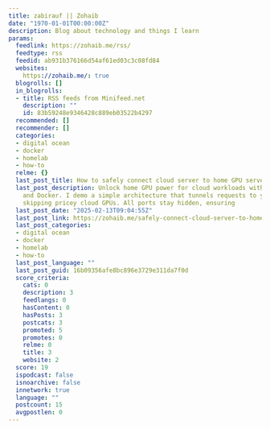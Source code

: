 ```yaml
---
title: zabirauf || Zohaib
date: "1970-01-01T00:00:00Z"
description: Blog about technology and things I learn
params:
  feedlink: https://zohaib.me/rss/
  feedtype: rss
  feedid: ab931b376166d54af61ed03c3c08fd84
  websites:
    https://zohaib.me/: true
  blogrolls: []
  in_blogrolls:
  - title: RSS feeds from Minifeed.net
    description: ""
    id: 83b59248e9346428c889eb03522b4297
  recommended: []
  recommender: []
  categories:
  - digital ocean
  - docker
  - homelab
  - how-to
  relme: {}
  last_post_title: How to safely connect cloud server to home GPU server
  last_post_description: Unlock home GPU power for cloud workloads with Tailscale
    and Docker. I demo a simple architecture that tunnels requests to your local rig,
    skipping pricey cloud GPUs. All ports stay hidden, ensuring
  last_post_date: "2025-02-13T09:04:55Z"
  last_post_link: https://zohaib.me/safely-connect-cloud-server-to-home-gpu-server/
  last_post_categories:
  - digital ocean
  - docker
  - homelab
  - how-to
  last_post_language: ""
  last_post_guid: 16b09356afe8bc896e3729e311da7f0d
  score_criteria:
    cats: 0
    description: 3
    feedlangs: 0
    hasContent: 0
    hasPosts: 3
    postcats: 3
    promoted: 5
    promotes: 0
    relme: 0
    title: 3
    website: 2
  score: 19
  ispodcast: false
  isnoarchive: false
  innetwork: true
  language: ""
  postcount: 15
  avgpostlen: 0
---
```

